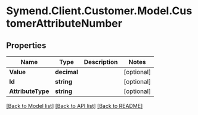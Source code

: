 # Symend.Client.Customer.Model.CustomerAttributeNumber

## Properties

Name | Type | Description | Notes
------------ | ------------- | ------------- | -------------
**Value** | **decimal** |  | [optional] 
**Id** | **string** |  | [optional] 
**AttributeType** | **string** |  | [optional] 

[[Back to Model list]](../README.md#documentation-for-models) [[Back to API list]](../README.md#documentation-for-api-endpoints) [[Back to README]](../README.md)

